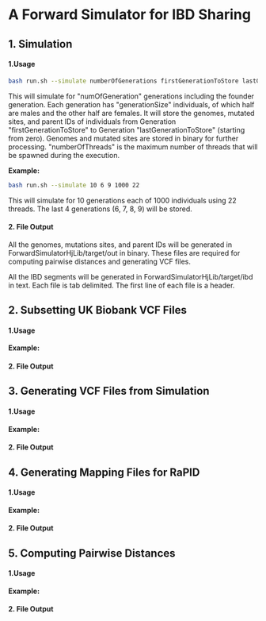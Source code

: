 # A Forward Simulator for IBD Sharing

## 1. Simulation

  #### 1.Usage
   
  ```bash
  bash run.sh --simulate numberOfGenerations firstGenerationToStore lastGenerationToStore generationSize numberOfThreads
  ```
        
  This will simulate for "numOfGeneration" generations including the founder generation.
  Each generation has "generationSize" individuals, of which half are males and the other half are females.
  It will store the genomes, mutated sites, and parent IDs of individuals
  from Generation "firstGenerationToStore" to Generation "lastGenerationToStore" (starting from zero).
  Genomes and mutated sites are stored in binary for further processing. 
  "numberOfThreads" is the maximum number of threads that will be spawned during the execution.
    
  __Example:__
    
  ```bash
  bash run.sh --simulate 10 6 9 1000 22
  ```
  This will simulate for 10 generations each of 1000 individuals using 22 threads.
  The last 4 generations (6, 7, 8, 9) will be stored.
    
    
  #### 2. File Output
  
  All the genomes, mutations sites, and parent IDs will be generated in ForwardSimulatorHjLib/target/out in binary.
  These files are required for computing pairwise distances and generating VCF files.
  
  All the IBD segments will be generated in ForwardSimulatorHjLib/target/ibd in text.
  Each file is tab delimited. The first line of each file is a header. 

## 2. Subsetting UK Biobank VCF Files

  #### 1.Usage
    
  __Example:__
  
  #### 2. File Output
    
## 3. Generating VCF Files from Simulation

  #### 1.Usage
    
  __Example:__
    
  #### 2. File Output
  
## 4. Generating Mapping Files for RaPID

  #### 1.Usage
    
  __Example:__
    
  #### 2. File Output
 
## 5. Computing Pairwise Distances

  #### 1.Usage
    
  __Example:__
    
  #### 2. File Output